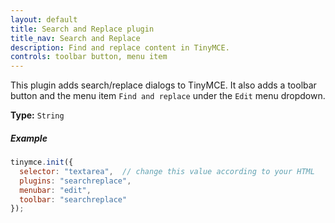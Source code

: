 ```yaml
---
layout: default
title: Search and Replace plugin
title_nav: Search and Replace
description: Find and replace content in TinyMCE.
controls: toolbar button, menu item
---
```


This plugin adds search/replace dialogs to TinyMCE. It also adds a toolbar button and the menu item `Find and replace` under the `Edit` menu dropdown.

**Type:** `String`

##### Example

```js
tinymce.init({
  selector: "textarea",  // change this value according to your HTML
  plugins: "searchreplace",
  menubar: "edit",
  toolbar: "searchreplace"
});
```
